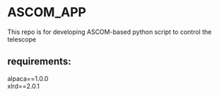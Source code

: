 # ASCOM_APP
This repo is for developing ASCOM-based python script to control the telescope
## requirements:
alpaca==1.0.0  
xlrd==2.0.1
